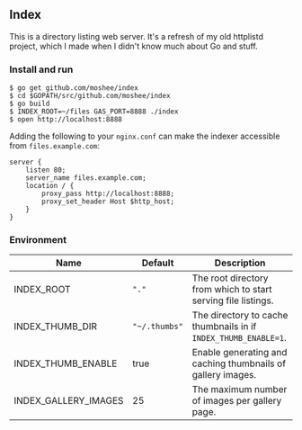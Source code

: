 ## Index

This is a directory listing web server. It's a refresh of my old httplistd project, which I made when I didn't know much about Go and stuff.

### Install and run

```
$ go get github.com/moshee/index
$ cd $GOPATH/src/github.com/moshee/index
$ go build
$ INDEX_ROOT=~/files GAS_PORT=8888 ./index
$ open http://localhost:8888
```

Adding the following to your `nginx.conf` can make the indexer accessible from `files.example.com`:

```nginx
server {
    listen 80;
    server_name files.example.com;
    location / {
        proxy_pass http://localhost:8888;
        proxy_set_header Host $http_host;
    }
}
```

### Environment

Name | Default | Description
-----|---------|-------------
INDEX_ROOT | `"."` | The root directory from which to start serving file listings.
INDEX_THUMB_DIR | `"~/.thumbs"` | The directory to cache thumbnails in if `INDEX_THUMB_ENABLE=1`.
INDEX_THUMB_ENABLE | true | Enable generating and caching thumbnails of gallery images.
INDEX_GALLERY_IMAGES | 25 | The maximum number of images per gallery page.
